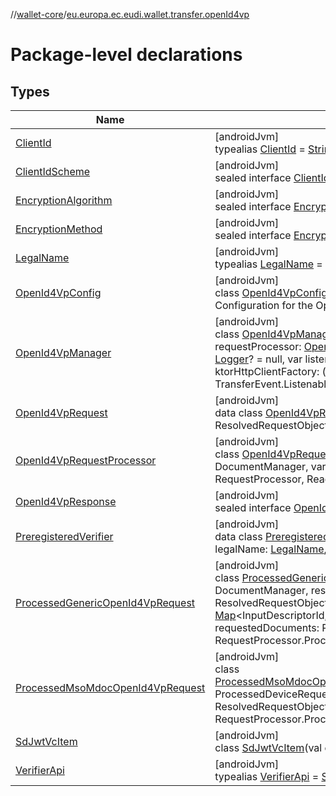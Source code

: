 //[wallet-core](../../index.md)/[eu.europa.ec.eudi.wallet.transfer.openId4vp](index.md)

# Package-level declarations

## Types

| Name                                                                                 | Summary                                                                                                                                                                                                                                                                                                                                                                                                                                                                                                                                                      |
|--------------------------------------------------------------------------------------|--------------------------------------------------------------------------------------------------------------------------------------------------------------------------------------------------------------------------------------------------------------------------------------------------------------------------------------------------------------------------------------------------------------------------------------------------------------------------------------------------------------------------------------------------------------|
| [ClientId](-client-id/index.md)                                                      | [androidJvm]<br>typealias [ClientId](-client-id/index.md) = [String](https://kotlinlang.org/api/latest/jvm/stdlib/kotlin/-string/index.html)                                                                                                                                                                                                                                                                                                                                                                                                                 |
| [ClientIdScheme](-client-id-scheme/index.md)                                         | [androidJvm]<br>sealed interface [ClientIdScheme](-client-id-scheme/index.md)                                                                                                                                                                                                                                                                                                                                                                                                                                                                                |
| [EncryptionAlgorithm](-encryption-algorithm/index.md)                                | [androidJvm]<br>sealed interface [EncryptionAlgorithm](-encryption-algorithm/index.md)                                                                                                                                                                                                                                                                                                                                                                                                                                                                       |
| [EncryptionMethod](-encryption-method/index.md)                                      | [androidJvm]<br>sealed interface [EncryptionMethod](-encryption-method/index.md)                                                                                                                                                                                                                                                                                                                                                                                                                                                                             |
| [LegalName](-legal-name/index.md)                                                    | [androidJvm]<br>typealias [LegalName](-legal-name/index.md) = [String](https://kotlinlang.org/api/latest/jvm/stdlib/kotlin/-string/index.html)                                                                                                                                                                                                                                                                                                                                                                                                               |
| [OpenId4VpConfig](-open-id4-vp-config/index.md)                                      | [androidJvm]<br>class [OpenId4VpConfig](-open-id4-vp-config/index.md)<br>Configuration for the OpenId4Vp transfer.                                                                                                                                                                                                                                                                                                                                                                                                                                           |
| [OpenId4VpManager](-open-id4-vp-manager/index.md)                                    | [androidJvm]<br>class [OpenId4VpManager](-open-id4-vp-manager/index.md)(val config: [OpenId4VpConfig](-open-id4-vp-config/index.md), val requestProcessor: [OpenId4VpRequestProcessor](-open-id4-vp-request-processor/index.md), var logger: [Logger](../eu.europa.ec.eudi.wallet.logging/-logger/index.md)? = null, var listenersExecutor: [Executor](https://developer.android.com/reference/kotlin/java/util/concurrent/Executor.html)? = null, val ktorHttpClientFactory: () -&gt; HttpClient? = null) : TransferEvent.Listenable, ReaderTrustStoreAware |
| [OpenId4VpRequest](-open-id4-vp-request/index.md)                                    | [androidJvm]<br>data class [OpenId4VpRequest](-open-id4-vp-request/index.md)(val resolvedRequestObject: ResolvedRequestObject) : Request                                                                                                                                                                                                                                                                                                                                                                                                                     |
| [OpenId4VpRequestProcessor](-open-id4-vp-request-processor/index.md)                 | [androidJvm]<br>class [OpenId4VpRequestProcessor](-open-id4-vp-request-processor/index.md)(documentManager: DocumentManager, var readerTrustStore: ReaderTrustStore?) : RequestProcessor, ReaderTrustStoreAware                                                                                                                                                                                                                                                                                                                                              |
| [OpenId4VpResponse](-open-id4-vp-response/index.md)                                  | [androidJvm]<br>sealed interface [OpenId4VpResponse](-open-id4-vp-response/index.md) : Response                                                                                                                                                                                                                                                                                                                                                                                                                                                              |
| [PreregisteredVerifier](-preregistered-verifier/index.md)                            | [androidJvm]<br>data class [PreregisteredVerifier](-preregistered-verifier/index.md)(var clientId: [ClientId](-client-id/index.md), var legalName: [LegalName](-legal-name/index.md), var verifierApi: [VerifierApi](-verifier-api/index.md))                                                                                                                                                                                                                                                                                                                |
| [ProcessedGenericOpenId4VpRequest](-processed-generic-open-id4-vp-request/index.md)  | [androidJvm]<br>class [ProcessedGenericOpenId4VpRequest](-processed-generic-open-id4-vp-request/index.md)(documentManager: DocumentManager, resolvedRequestObject: ResolvedRequestObject, inputDescriptorMap: [Map](https://kotlinlang.org/api/latest/jvm/stdlib/kotlin.collections/-map/index.html)&lt;InputDescriptorId, [List](https://kotlinlang.org/api/latest/jvm/stdlib/kotlin.collections/-list/index.html)&lt;DocumentId&gt;&gt;, requestedDocuments: RequestedDocuments) : RequestProcessor.ProcessedRequest.Success                               |
| [ProcessedMsoMdocOpenId4VpRequest](-processed-mso-mdoc-open-id4-vp-request/index.md) | [androidJvm]<br>class [ProcessedMsoMdocOpenId4VpRequest](-processed-mso-mdoc-open-id4-vp-request/index.md)(processedDeviceRequest: ProcessedDeviceRequest, resolvedRequestObject: ResolvedRequestObject, val msoMdocNonce: [String](https://kotlinlang.org/api/latest/jvm/stdlib/kotlin/-string/index.html)) : RequestProcessor.ProcessedRequest.Success                                                                                                                                                                                                     |
| [SdJwtVcItem](-sd-jwt-vc-item/index.md)                                              | [androidJvm]<br>class [SdJwtVcItem](-sd-jwt-vc-item/index.md)(val elementIdentifier: [String](https://kotlinlang.org/api/latest/jvm/stdlib/kotlin/-string/index.html)) : DocItem                                                                                                                                                                                                                                                                                                                                                                             |
| [VerifierApi](-verifier-api/index.md)                                                | [androidJvm]<br>typealias [VerifierApi](-verifier-api/index.md) = [String](https://kotlinlang.org/api/latest/jvm/stdlib/kotlin/-string/index.html)                                                                                                                                                                                                                                                                                                                                                                                                           |
